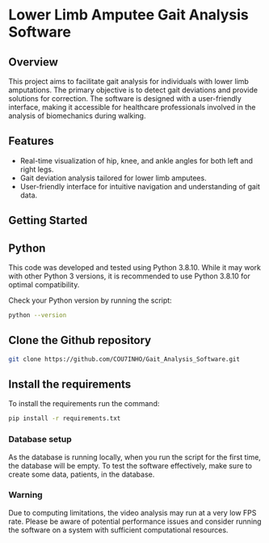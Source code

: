 # Lower Limb Amputee Gait Analysis Software

## Overview

This project aims to facilitate gait analysis for individuals with lower limb amputations. The primary objective is to detect gait deviations and provide solutions for correction. The software is designed with a user-friendly interface, making it accessible for healthcare professionals involved in the analysis of biomechanics during walking.

## Features

- Real-time visualization of hip, knee, and ankle angles for both left and right legs.
- Gait deviation analysis tailored for lower limb amputees.
- User-friendly interface for intuitive navigation and understanding of gait data.

## Getting Started

## Python 
This code was developed and tested using Python 3.8.10. While it may work with other Python 3 versions, it is recommended to use Python 3.8.10 for optimal compatibility.

Check your Python version by running the script:
```bash
python --version
```

## Clone the Github repository
```bash
git clone https://github.com/COU7INHO/Gait_Analysis_Software.git
```

## Install the requirements
To install the requirements run the command:
```bash
pip install -r requirements.txt
```

### Database setup
As the database is running locally, when you run the script for the first time, the database will be empty. To test the software effectively, make sure to create some data, patients, in the database.

### Warning
Due to computing limitations, the video analysis may run at a very low FPS rate. Please be aware of potential performance issues and consider running the software on a system with sufficient computational resources.